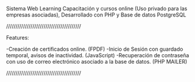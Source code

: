 Sistema Web Learning Capacitación y cursos online (Uso privado para las empresas asociadas), Desarrollado con PHP y Base de datos PostgreSQL

////////////////////////////////////////

Features:

-Creación de certificados online. (FPDF)
-Inicio de Sesión con guardado temporal, avisos de inactividad. (JavaScript)
-Recuperación de contraseña con uso de correo electrónico asociado a la base de datos. (PHP MAILER)

////////////////////////////////////////
